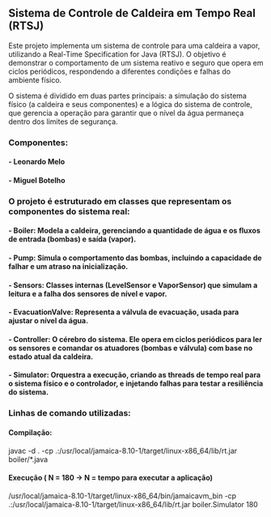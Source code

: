 ## Sistema de Controle de Caldeira em Tempo Real (RTSJ)

Este projeto implementa um sistema de controle para uma caldeira a vapor, utilizando a Real-Time Specification for Java (RTSJ). O objetivo é demonstrar o comportamento de um sistema reativo e seguro que opera em ciclos periódicos, respondendo a diferentes condições e falhas do ambiente físico.

O sistema é dividido em duas partes principais: a simulação do sistema físico (a caldeira e seus componentes) e a lógica do sistema de controle, que gerencia a operação para garantir que o nível da água permaneça dentro dos limites de segurança.


### Componentes:

#### - Leonardo Melo

#### - Miguel Botelho


### O projeto é estruturado em classes que representam os componentes do sistema real:

#### - Boiler: Modela a caldeira, gerenciando a quantidade de água e os fluxos de entrada (bombas) e saída (vapor).

#### - Pump: Simula o comportamento das bombas, incluindo a capacidade de falhar e um atraso na inicialização.

#### - Sensors: Classes internas (LevelSensor e VaporSensor) que simulam a leitura e a falha dos sensores de nível e vapor.

#### - EvacuationValve: Representa a válvula de evacuação, usada para ajustar o nível da água.

#### - Controller: O cérebro do sistema. Ele opera em ciclos periódicos para ler os sensores e comandar os atuadores (bombas e válvula) com base no estado atual da caldeira.

#### - Simulator: Orquestra a execução, criando as threads de tempo real para o sistema físico e o controlador, e injetando falhas para testar a resiliência do sistema.

### Linhas de comando utilizadas:

#### Compilação:

javac -d . -cp .:/usr/local/jamaica-8.10-1/target/linux-x86_64/lib/rt.jar boiler/*.java


#### Execução ( N = 180 -> N = tempo para executar a aplicação)
/usr/local/jamaica-8.10-1/target/linux-x86_64/bin/jamaicavm_bin   -cp .:/usr/local/jamaica-8.10-1/target/linux-x86_64/lib/rt.jar   boiler.Simulator 180
